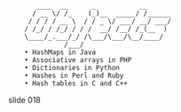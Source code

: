            ____  __      _           __
          / __ \/ /_    (_)__  _____/ /______
         / / / / __ \  / / _ \/ ___/ __/ ___/
        / /_/ / /_/ / / /  __/ /__/ /_(__  )
        \____/_.___/_/ /\___/\___/\__/____/
                  /___/
        • HashMaps in Java
        • Associative arrays in PHP
        • Dictionaries in Python
        • Hashes in Perl and Ruby
        • Hash tables in C and C++















































































slide 018
